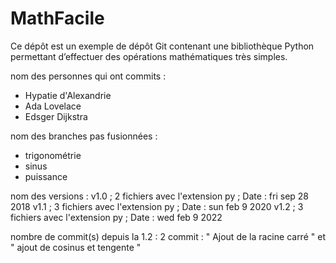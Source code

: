 # MathFacile

Ce dépôt est un exemple de dépôt Git contenant une bibliothèque Python
permettant d’effectuer des opérations mathématiques très simples.

nom des personnes qui ont commits : 
- Hypatie d'Alexandrie
- Ada Lovelace
- Edsger Dijkstra

nom des branches pas fusionnées : 
- trigonométrie
- sinus
- puissance

nom des versions : 
v1.0 ; 2 fichiers avec l'extension py ; Date : fri sep 28 2018
v1.1 ; 3 fichiers avec l'extension py ; Date : sun feb 9 2020
v1.2 ; 3 fichiers avec l'extension py ; Date : wed feb 9 2022

nombre de commit(s) depuis la 1.2 :
2 commit : " Ajout de la racine carré " et " ajout de cosinus et tengente "

